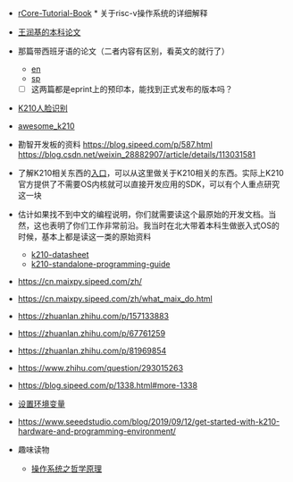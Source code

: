 * [rCore-Tutorial-Book](https://rcore-os.github.io/rCore-Tutorial-Book-v3/index.html)    * 关于risc-v操作系统的详细解释
* [王润基的本科论文](files/wrj-thesis.pdf)
* 那篇带西班牙语的论文（二者内容有区别，看英文的就行了）
  * [en](files/k210_lucio.pdf)
  * [sp](files/k210_lucio_spanish.pdf)
  * [ ] 这两篇都是eprint上的预印本，能找到正式发布的版本吗？
* [K210人脸识别](files/K210_SipeedMaixDockGuidePro.pdf)
* [awesome_k210](https://github.com/elloza/awesome-k210)
* 勘智开发板的资料
  https://blog.sipeed.com/p/587.html
  https://blog.csdn.net/weixin_28882907/article/details/113031581
* 了解K210相关东西的[入口](http://wyfcyx.gitee.io/rcore-tutorial-book-v3/chapter0/6hardware.html)，可以从这里做关于K210相关的东西。实际上K210官方提供了不需要OS内核就可以直接开发应用的SDK，可以有个人重点研究这一块
* 估计如果找不到中文的编程说明，你们就需要读这个最原始的开发文档。当然，这也表明了你们工作非常前沿。我当时在北大带着本科生做嵌入式OS的时候，基本上都是读这一类的原始资料
  * [k210-datasheet](files/kendryte_datasheet_20181011163248_en.pdf)
  * [k210-standalone-programming-guide](files/kendryte_standalone_programming_guide_20190311144158_en.pdf)
  
* https://cn.maixpy.sipeed.com/zh/  
* https://cn.maixpy.sipeed.com/zh/what_maix_do.html
* https://zhuanlan.zhihu.com/p/157133883
* https://zhuanlan.zhihu.com/p/67761259
* https://zhuanlan.zhihu.com/p/81969854
* https://www.zhihu.com/question/293015263
* https://blog.sipeed.com/p/1338.html#more-1338
* [设置环境变量](https://www.jianshu.com/p/acb1f062a925)
* https://www.seeedstudio.com/blog/2019/09/12/get-started-with-k210-hardware-and-programming-environment/



  

* 趣味读物
  * [操作系统之哲学原理](files/操作系统之哲学原理.epub)
  